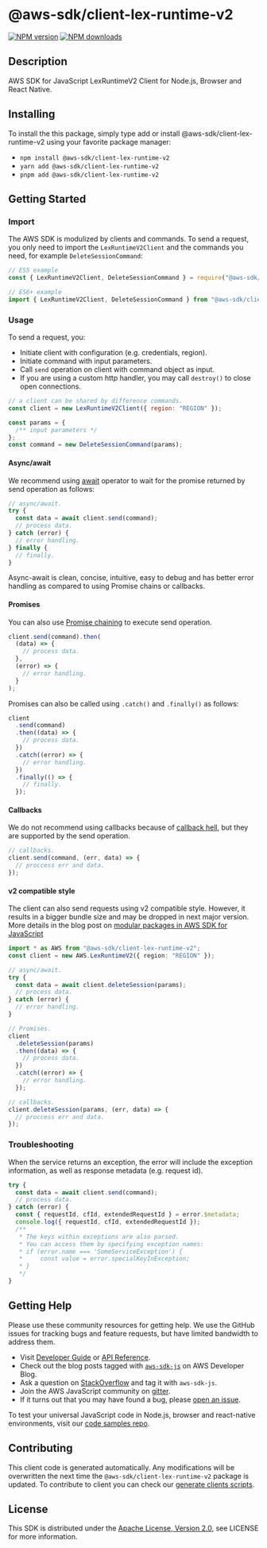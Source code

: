 # @aws-sdk/client-lex-runtime-v2

[![NPM version](https://img.shields.io/npm/v/@aws-sdk/client-lex-runtime-v2/latest.svg)](https://www.npmjs.com/package/@aws-sdk/client-lex-runtime-v2)
[![NPM downloads](https://img.shields.io/npm/dm/@aws-sdk/client-lex-runtime-v2.svg)](https://www.npmjs.com/package/@aws-sdk/client-lex-runtime-v2)

## Description

AWS SDK for JavaScript LexRuntimeV2 Client for Node.js, Browser and React Native.

<p></p>

## Installing

To install the this package, simply type add or install @aws-sdk/client-lex-runtime-v2
using your favorite package manager:

- `npm install @aws-sdk/client-lex-runtime-v2`
- `yarn add @aws-sdk/client-lex-runtime-v2`
- `pnpm add @aws-sdk/client-lex-runtime-v2`

## Getting Started

### Import

The AWS SDK is modulized by clients and commands.
To send a request, you only need to import the `LexRuntimeV2Client` and
the commands you need, for example `DeleteSessionCommand`:

```js
// ES5 example
const { LexRuntimeV2Client, DeleteSessionCommand } = require("@aws-sdk/client-lex-runtime-v2");
```

```ts
// ES6+ example
import { LexRuntimeV2Client, DeleteSessionCommand } from "@aws-sdk/client-lex-runtime-v2";
```

### Usage

To send a request, you:

- Initiate client with configuration (e.g. credentials, region).
- Initiate command with input parameters.
- Call `send` operation on client with command object as input.
- If you are using a custom http handler, you may call `destroy()` to close open connections.

```js
// a client can be shared by difference commands.
const client = new LexRuntimeV2Client({ region: "REGION" });

const params = {
  /** input parameters */
};
const command = new DeleteSessionCommand(params);
```

#### Async/await

We recommend using [await](https://developer.mozilla.org/en-US/docs/Web/JavaScript/Reference/Operators/await)
operator to wait for the promise returned by send operation as follows:

```js
// async/await.
try {
  const data = await client.send(command);
  // process data.
} catch (error) {
  // error handling.
} finally {
  // finally.
}
```

Async-await is clean, concise, intuitive, easy to debug and has better error handling
as compared to using Promise chains or callbacks.

#### Promises

You can also use [Promise chaining](https://developer.mozilla.org/en-US/docs/Web/JavaScript/Guide/Using_promises#chaining)
to execute send operation.

```js
client.send(command).then(
  (data) => {
    // process data.
  },
  (error) => {
    // error handling.
  }
);
```

Promises can also be called using `.catch()` and `.finally()` as follows:

```js
client
  .send(command)
  .then((data) => {
    // process data.
  })
  .catch((error) => {
    // error handling.
  })
  .finally(() => {
    // finally.
  });
```

#### Callbacks

We do not recommend using callbacks because of [callback hell](http://callbackhell.com/),
but they are supported by the send operation.

```js
// callbacks.
client.send(command, (err, data) => {
  // proccess err and data.
});
```

#### v2 compatible style

The client can also send requests using v2 compatible style.
However, it results in a bigger bundle size and may be dropped in next major version. More details in the blog post
on [modular packages in AWS SDK for JavaScript](https://aws.amazon.com/blogs/developer/modular-packages-in-aws-sdk-for-javascript/)

```ts
import * as AWS from "@aws-sdk/client-lex-runtime-v2";
const client = new AWS.LexRuntimeV2({ region: "REGION" });

// async/await.
try {
  const data = await client.deleteSession(params);
  // process data.
} catch (error) {
  // error handling.
}

// Promises.
client
  .deleteSession(params)
  .then((data) => {
    // process data.
  })
  .catch((error) => {
    // error handling.
  });

// callbacks.
client.deleteSession(params, (err, data) => {
  // proccess err and data.
});
```

### Troubleshooting

When the service returns an exception, the error will include the exception information,
as well as response metadata (e.g. request id).

```js
try {
  const data = await client.send(command);
  // process data.
} catch (error) {
  const { requestId, cfId, extendedRequestId } = error.$metadata;
  console.log({ requestId, cfId, extendedRequestId });
  /**
   * The keys within exceptions are also parsed.
   * You can access them by specifying exception names:
   * if (error.name === 'SomeServiceException') {
   *     const value = error.specialKeyInException;
   * }
   */
}
```

## Getting Help

Please use these community resources for getting help.
We use the GitHub issues for tracking bugs and feature requests, but have limited bandwidth to address them.

- Visit [Developer Guide](https://docs.aws.amazon.com/sdk-for-javascript/v3/developer-guide/welcome.html)
  or [API Reference](https://docs.aws.amazon.com/AWSJavaScriptSDK/v3/latest/index.html).
- Check out the blog posts tagged with [`aws-sdk-js`](https://aws.amazon.com/blogs/developer/tag/aws-sdk-js/)
  on AWS Developer Blog.
- Ask a question on [StackOverflow](https://stackoverflow.com/questions/tagged/aws-sdk-js) and tag it with `aws-sdk-js`.
- Join the AWS JavaScript community on [gitter](https://gitter.im/aws/aws-sdk-js-v3).
- If it turns out that you may have found a bug, please [open an issue](https://github.com/aws/aws-sdk-js-v3/issues/new/choose).

To test your universal JavaScript code in Node.js, browser and react-native environments,
visit our [code samples repo](https://github.com/aws-samples/aws-sdk-js-tests).

## Contributing

This client code is generated automatically. Any modifications will be overwritten the next time the `@aws-sdk/client-lex-runtime-v2` package is updated.
To contribute to client you can check our [generate clients scripts](https://github.com/aws/aws-sdk-js-v3/tree/main/scripts/generate-clients).

## License

This SDK is distributed under the
[Apache License, Version 2.0](http://www.apache.org/licenses/LICENSE-2.0),
see LICENSE for more information.
